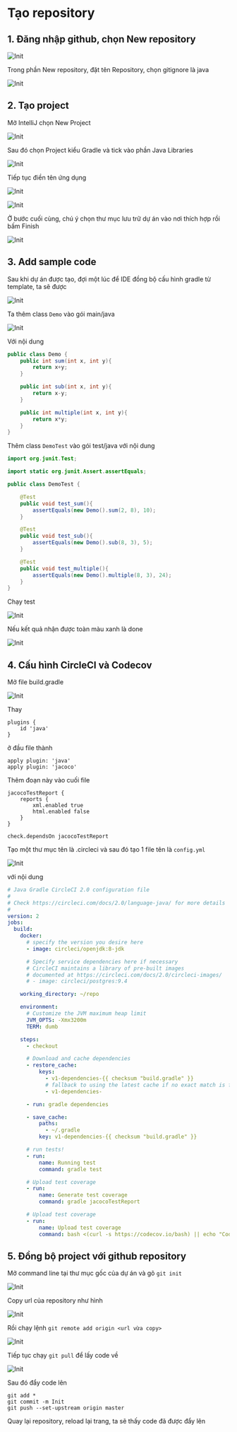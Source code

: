 # Tạo repository

## 1. Đăng nhập github, chọn New repository

![Init](Images/Init_1.png)

Trong phần New repository, đặt tên Repository, chọn gitignore là java

![Init](Images/Init2.png)

## 2. Tạo project

Mở IntelliJ chọn New Project

![Init](Images/Init3.png)

Sau đó chọn Project kiểu Gradle và tick vào phần Java Libraries

![Init](Images/Init4.png)

Tiếp tục điền tên ứng dụng

![Init](Images/Init5.png)

![Init](Images/Init6.png)

Ở bước cuối cùng, chú ý chọn thư mục lưu trữ dự án vào nơi thích hợp rồi bấm Finish

![Init](Images/Init7.png)

## 3. Add sample code

Sau khi dự án được tạo, đợi một lúc để IDE đồng bộ cấu hình gradle từ template, ta sẽ được

![Init](Images/Init8.png)

Ta thêm class `Demo` vào gói main/java

![Init](Images/Init9.png)

Với nội dung


```java
public class Demo {
    public int sum(int x, int y){
        return x+y;
    }

    public int sub(int x, int y){
        return x-y;
    }

    public int multiple(int x, int y){
        return x*y;
    }
}
```

Thêm class `DemoTest` vào gói test/java với nội dung

```java
import org.junit.Test;

import static org.junit.Assert.assertEquals;

public class DemoTest {

    @Test
    public void test_sum(){
        assertEquals(new Demo().sum(2, 8), 10);
    }

    @Test
    public void test_sub(){
        assertEquals(new Demo().sub(8, 3), 5);
    }

    @Test
    public void test_multiple(){
        assertEquals(new Demo().multiple(8, 3), 24);
    }
}
```

Chạy test

![Init](Images/Init10.png)


Nếu kết quả nhận được toàn màu xanh là done

![Init](Images/Init11.png)

## 4. Cấu hình CircleCI và Codecov

Mở file build.gradle

![Init](Images/Init12.png)

Thay 

```
plugins {
    id 'java'
}
```

ở đầu file thành

```
apply plugin: 'java'
apply plugin: 'jacoco'
```

Thêm đoạn này vào cuối file

```
jacocoTestReport {
    reports {
        xml.enabled true
        html.enabled false
    }
}

check.dependsOn jacocoTestReport
```

Tạo một thư mục tên là .circleci và sau đó tạo 1 file tên là `config.yml` 

![Init](Images/Init13.png)

với nội dung

```yml
# Java Gradle CircleCI 2.0 configuration file
#
# Check https://circleci.com/docs/2.0/language-java/ for more details
#
version: 2
jobs:
  build:
    docker:
      # specify the version you desire here
      - image: circleci/openjdk:8-jdk

      # Specify service dependencies here if necessary
      # CircleCI maintains a library of pre-built images
      # documented at https://circleci.com/docs/2.0/circleci-images/
      # - image: circleci/postgres:9.4

    working_directory: ~/repo

    environment:
      # Customize the JVM maximum heap limit
      JVM_OPTS: -Xmx3200m
      TERM: dumb

    steps:
      - checkout

      # Download and cache dependencies
      - restore_cache:
          keys:
            - v1-dependencies-{{ checksum "build.gradle" }}
            # fallback to using the latest cache if no exact match is found
            - v1-dependencies-

      - run: gradle dependencies

      - save_cache:
          paths:
            - ~/.gradle
          key: v1-dependencies-{{ checksum "build.gradle" }}

      # run tests!
      - run:
          name: Running test
          command: gradle test

      # Upload test coverage
      - run:
          name: Generate test coverage
          command: gradle jacocoTestReport

      # Upload test coverage
      - run:
          name: Upload test coverage
          command: bash <(curl -s https://codecov.io/bash) || echo "Codecov did not collect coverage reports"

```

## 5. Đồng bộ project với github repository

Mở command line tại thư mục gốc của dự án và gõ `git init`


![Init](Images/Init14.png)

Copy url của repository như hình 

![Init](Images/Init15.png)

Rồi chạy lệnh `git remote add origin <url vừa copy>`

![Init](Images/Init16.png)

Tiếp tục chạy `git pull` để lấy code về

![Init](Images/Init17.png)

Sau đó đẩy code lên

```
git add *
git commit -m Init
git push --set-upstream origin master
```

Quay lại repository, reload lại trang, ta sẽ thấy code đã được đẩy lên


